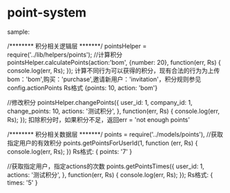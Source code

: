 # point-system


sample:

/******** 积分相关逻辑层 *******/
pointsHelper = require('../lib/helpers/points');
//计算积分
pointsHelper.calculatePoints(action:'bom', {number: 20}, function(err, Rs) {
	console.log(err, Rs);
});
计算不同行为可以获得的积分，现有合法的行为为上传bom：'bom',购买：'purchase',邀请新用户：'invitation'，积分规则参见config.actionPoints
Rs格式 {points: 10, action: 'bom'}

//修改积分
pointsHelper.changePoints({
    user_id: 1,
    company_id: 1,
    change_points: 10,
    actions: '测试积分',
}, function(err, Rs) {
    console.log(err, Rs);
});
扣除积分时，如果积分不足，返回err = 'not enough points'



/******** 积分相关数据层 *******/
points = require('../models/points'),
//获取指定用户的有效积分
points.getPointsForUserId(1, function (err, Rs) {
    console.log(err, Rs);
})
Rs格式: { points: '7' }


//获取指定用户，指定actions的次数
points.getPointsTimes({
    user_id: 1,
    actions: '测试积分',
}, function(err, Rs) {
    console.log(err, Rs);
});
Rs格式: { times: '5' }